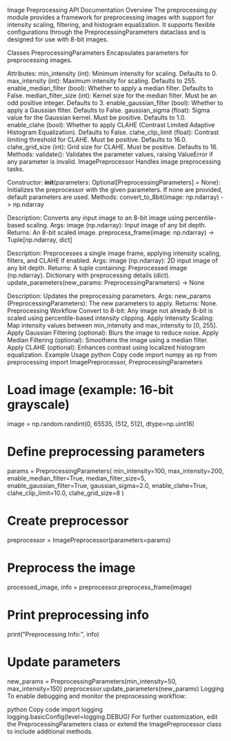 Image Preprocessing API Documentation
Overview
The preprocessing.py module provides a framework for preprocessing images with support for intensity scaling, filtering, and histogram equalization. It supports flexible configurations through the PreprocessingParameters dataclass and is designed for use with 8-bit images.

Classes
PreprocessingParameters
Encapsulates parameters for preprocessing images.

Attributes:
min_intensity (int): Minimum intensity for scaling. Defaults to 0.
max_intensity (int): Maximum intensity for scaling. Defaults to 255.
enable_median_filter (bool): Whether to apply a median filter. Defaults to False.
median_filter_size (int): Kernel size for the median filter. Must be an odd positive integer. Defaults to 3.
enable_gaussian_filter (bool): Whether to apply a Gaussian filter. Defaults to False.
gaussian_sigma (float): Sigma value for the Gaussian kernel. Must be positive. Defaults to 1.0.
enable_clahe (bool): Whether to apply CLAHE (Contrast Limited Adaptive Histogram Equalization). Defaults to False.
clahe_clip_limit (float): Contrast limiting threshold for CLAHE. Must be positive. Defaults to 16.0.
clahe_grid_size (int): Grid size for CLAHE. Must be positive. Defaults to 16.
Methods:
validate(): Validates the parameter values, raising ValueError if any parameter is invalid.
ImagePreprocessor
Handles image preprocessing tasks.

Constructor:
__init__(parameters: Optional[PreprocessingParameters] = None): Initializes the preprocessor with the given parameters. If none are provided, default parameters are used.
Methods:
convert_to_8bit(image: np.ndarray) -> np.ndarray

Description: Converts any input image to an 8-bit image using percentile-based scaling.
Args:
image (np.ndarray): Input image of any bit depth.
Returns: An 8-bit scaled image.
preprocess_frame(image: np.ndarray) -> Tuple[np.ndarray, dict]

Description: Preprocesses a single image frame, applying intensity scaling, filters, and CLAHE if enabled.
Args:
image (np.ndarray): 2D input image of any bit depth.
Returns: A tuple containing:
Preprocessed image (np.ndarray).
Dictionary with preprocessing details (dict).
update_parameters(new_params: PreprocessingParameters) -> None

Description: Updates the preprocessing parameters.
Args:
new_params (PreprocessingParameters): The new parameters to apply.
Returns: None.
Preprocessing Workflow
Convert to 8-bit: Any image not already 8-bit is scaled using percentile-based intensity clipping.
Apply Intensity Scaling: Map intensity values between min_intensity and max_intensity to [0, 255].
Apply Gaussian Filtering (optional): Blurs the image to reduce noise.
Apply Median Filtering (optional): Smoothens the image using a median filter.
Apply CLAHE (optional): Enhances contrast using localized histogram equalization.
Example Usage
python
Copy code
import numpy as np
from preprocessing import ImagePreprocessor, PreprocessingParameters

# Load image (example: 16-bit grayscale)
image = np.random.randint(0, 65535, (512, 512), dtype=np.uint16)

# Define preprocessing parameters
params = PreprocessingParameters(
    min_intensity=100,
    max_intensity=200,
    enable_median_filter=True,
    median_filter_size=5,
    enable_gaussian_filter=True,
    gaussian_sigma=2.0,
    enable_clahe=True,
    clahe_clip_limit=10.0,
    clahe_grid_size=8
)

# Create preprocessor
preprocessor = ImagePreprocessor(parameters=params)

# Preprocess the image
processed_image, info = preprocessor.preprocess_frame(image)

# Print preprocessing info
print("Preprocessing Info:", info)

# Update parameters
new_params = PreprocessingParameters(min_intensity=50, max_intensity=150)
preprocessor.update_parameters(new_params)
Logging
To enable debugging and monitor the preprocessing workflow:

python
Copy code
import logging
logging.basicConfig(level=logging.DEBUG)
For further customization, edit the PreprocessingParameters class or extend the ImagePreprocessor class to include additional methods.